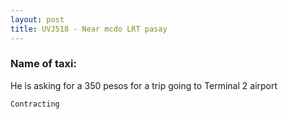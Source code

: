 ```yaml
---
layout: post
title: UVJ518 - Near mcdo LRT pasay
---
```


### Name of taxi: 

He is asking for a 350 pesos for a trip going to Terminal 2 airport

```Contracting```
